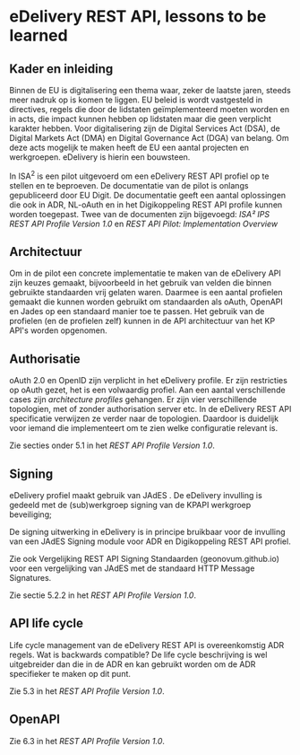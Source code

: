 # eDelivery REST API, lessons to be learned

## Kader en inleiding

Binnen de EU is digitalisering een thema waar, zeker de laatste jaren, steeds 
meer nadruk op is komen te liggen. EU beleid is wordt vastgesteld in directives, 
regels die door de lidstaten geïmplementeerd moeten worden en in acts, die 
impact kunnen hebben op lidstaten maar die geen verplicht karakter hebben. 
Voor digitalisering zijn de Digital Services Act (DSA), de Digital Markets Act (DMA) 
en Digital Governance Act (DGA) van belang. 
Om deze acts mogelijk te maken heeft de EU een aantal projecten en werkgroepen. 
eDelivery is hierin een bouwsteen. 

In ISA<sup>2</sup> is een pilot uitgevoerd om een eDelivery REST API profiel op te 
stellen en te beproeven. De documentatie van de pilot is onlangs gepubliceerd door EU Digit. 
De documentatie geeft een aantal oplossingen die ook in ADR, NL-oAuth en in het 
Digikoppeling REST API profile kunnen worden toegepast. Twee van de documenten zijn bijgevoegd: 
_ISA² IPS REST API Profile Version 1.0_ en _REST API Pilot: Implementation Overview_

## Architectuur

Om in de pilot een concrete implementatie te maken van de eDelivery API zijn keuzes 
gemaakt, bijvoorbeeld in het gebruik van velden die binnen gebruikte standaarden 
vrij gelaten waren. Daarmee is een aantal profielen gemaakt die kunnen worden 
gebruikt om standaarden als oAuth, OpenAPI en Jades op een standaard manier toe 
te passen. Het gebruik van de profielen (en de profielen zelf) kunnen in de 
API architectuur van het KP API's worden opgenomen.

## Authorisatie
oAuth 2.0 en OpenID zijn verplicht in het eDelivery profile. Er zijn restricties op 
oAuth gezet, het is een volwaardig profiel. Aan een aantal verschillende cases zijn 
_architecture profiles_ gehangen. Er zijn vier verschillende topologien, met of zonder 
authorisation server etc. In de eDelivery REST API specificatie verwijzen ze verder 
naar de topologien. Daardoor is duidelijk voor iemand die implementeert om te zien 
welke configuratie relevant is.

Zie secties onder 5.1 in het _REST API Profile Version 1.0_.

## Signing
eDelivery profiel maakt gebruik van JAdES . De eDelivery invulling is gedeeld met de (sub)werkgroep 
signing van de KPAPI werkgroep beveiliging;

De signing uitwerking in eDelivery is in principe bruikbaar voor de invulling van een JAdES 
Signing module voor ADR en Digikoppeling REST API profiel.

Zie ook Vergelijking REST API Signing Standaarden (geonovum.github.io) voor een vergelijking van 
JAdES  met de standaard HTTP Message Signatures.

Zie sectie 5.2.2 in het _REST API Profile Version 1.0_.

## API life cycle
Life cycle management van de eDelivery REST API is overeenkomstig ADR regels. 
Wat is backwards compatible? De life cycle beschrijving is wel uitgebreider dan die
in de ADR en kan gebruikt worden om de ADR specifieker te maken op dit punt.

Zie 5.3 in het _REST API Profile Version 1.0_.

## OpenAPI
Zie 6.3 in het _REST API Profile Version 1.0_.
